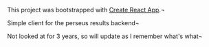 This project was bootstrapped with [Create React App](https://github.com/facebook/create-react-app).¬

Simple client for the perseus results backend¬

Not looked at for 3 years, so will update as I remember what's what¬
